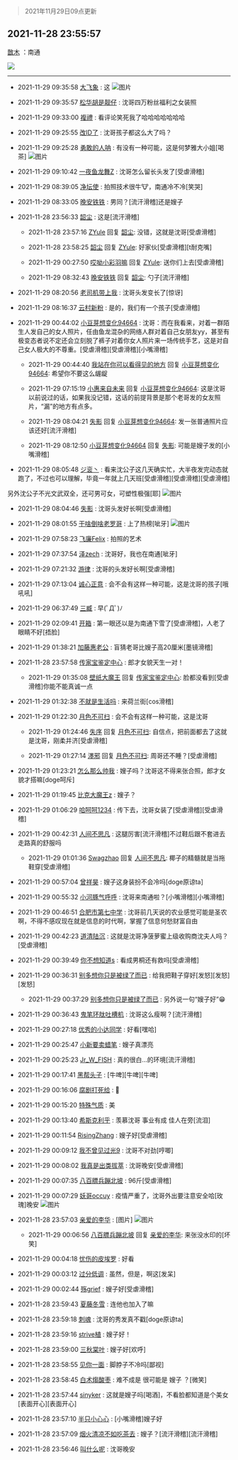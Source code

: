 > 2021年11月29日09点更新
<link rel="stylesheet" href="https://cdn.jsdelivr.net/gh/taotie6/sampleJSON@main/css/photo_show.css">
<meta name="referrer" content="no-referrer" />


 ## 2021-11-28 23:55:57 

 [㪚木](https://www.coolapk.com/feed/31777850?shareKey=Y2QzM2Y4MGQ3MWFjNjFhM2E3NzM~) ：南通 

<div class="album">
<img class="img-item" src="https://image.coolapk.com/feed/2021/1128/23/1081091_20084b34_4956_1977_528@2494x3325.jpeg" />
</div>

 ------- 

- 2021-11-29 09:35:58 [大飞象](uid=1684128) : 这 ![图片](https://image.coolapk.com/feed/2021/1129/09/1684128_288e5304_9757_459_251@529x750.jpeg)

- 2021-11-29 09:35:57 [松华胡是靓仔](uid=692318) : 沈哥四万粉丝福利之女装照 

- 2021-11-29 09:33:00 [複禮](uid=1437066) : 看评论笑死我了哈哈哈哈哈哈哈 

- 2021-11-29 09:25:55 [改ID了](uid=2025314) : 沈哥孩子都这么大了吗？ 

- 2021-11-29 09:25:28 [勇敢的人呐](uid=1041523) : 有没有一种可能，这是何梦雅大小姐[喝茶] ![图片](https://image.coolapk.com/feed/2021/1129/09/1041523_339944aa_9127_0849_34@1440x3200.jpeg)

- 2021-11-29 09:10:42 [一夜鱼龙舞Z](uid=2440130) : 沈哥怎么留长头发了[受虐滑稽] 

- 2021-11-29 08:39:05 [净坛使](uid=1518317) : 拍照技术很牛🐮，南通冷不冷[笑哭] 

- 2021-11-29 08:33:05 [晚安铁铁](uid=2870621) : 男同？[流汗滑稽]还是嫂子 

- 2021-11-28 23:56:33 [韶尘](uid=1296954) : 这是[流汗滑稽] 

    - 2021-11-28 23:57:16 [ZYule](uid=3305245) 回复 [韶尘](uid=1296954): 没错，这就是沈哥[受虐滑稽] 

    - 2021-11-28 23:58:25 [韶尘](uid=1296954) 回复 [ZYule](uid=3305245): 好家伙[受虐滑稽][t耐克嘴] 

    - 2021-11-29 00:27:50 [哎呦小彩羽嘛](uid=2830213) 回复 [ZYule](uid=3305245): 送你们上去[受虐滑稽] 

    - 2021-11-29 08:32:43 [晚安铁铁](uid=2870621) 回复 [韶尘](uid=1296954): 勺子[流汗滑稽] 

- 2021-11-29 08:20:56 [老司机带上我](uid=1912353) : 沈哥头发变长了[惊讶] 

- 2021-11-29 08:16:37 [云村新粉](uid=809098) : 是的，我们有一个孩子[受虐滑稽] 

- 2021-11-29 00:44:02 [小豆芽想变化94664](uid=5184191) : 沈哥：而在我看来，对着一群陌生人发自己的女人照片，任由鱼龙混杂的网络人群对着自己女朋友yy，甚至有极变态者说不定还会立刻脱了裤子对着你女人照片来一场传统手艺，这是对自己女人极大的不尊重。[受虐滑稽][受虐滑稽][小嘴滑稽] 

    - 2021-11-29 00:44:40 [我站在你可以看得见的地方](uid=1262232) 回复 [小豆芽想变化94664](uid=5184191): 希望你不要这么龌龊 

    - 2021-11-29 07:15:19 [小惠来自未来](uid=847097) 回复 [小豆芽想变化94664](uid=5184191): 这是沈哥以前说过的话，如果我没记错，这话的前提背景是那个老哥发的女友照片，“漏”的地方有点多。 

    - 2021-11-29 08:04:21 [失影](uid=2893218) 回复 [小豆芽想变化94664](uid=5184191): 发一张普通照片应该还好[流汗滑稽] 

    - 2021-11-29 08:12:50 [小豆芽想变化94664](uid=5184191) 回复 [失影](uid=2893218): 可能是嫂子发的[小嘴滑稽] 

- 2021-11-29 08:05:48 [ジ衮丶](uid=494451) : 看来沈公子这几天确实忙，大半夜发完动态就跑了，不过也可以理解，毕竟一年就上几天班[受虐滑稽][受虐滑稽][受虐滑稽]

另外沈公子不光文武双全，还可男可女，可塑性极强[耶] ![图片](https://image.coolapk.com/feed/2020/0606/14/1081091_625cb65a_5615_402@306x306.gif)

- 2021-11-29 08:04:46 [失影](uid=2893218) : 沈哥头发好长啊[受虐滑稽] 

- 2021-11-29 08:01:55 [干啥倒啥老罗哥](uid=2936994) : 上了热榜[呲牙] ![图片](https://image.coolapk.com/feed/2021/1129/08/2936994_1072ceaa_4114_2976_119@1080x2400.jpeg)

- 2021-11-29 07:58:23 [飞廉Felix](uid=900024) : 拍照的艺术 

- 2021-11-29 07:37:54 [泽zech](uid=597954) : 沈哥好，我也在南通[呲牙] 

- 2021-11-29 07:21:32 [游律](uid=2470726) : 沈哥的头发好长啊[受虐滑稽] 

- 2021-11-29 07:13:04 [诚心正意](uid=702743) : 会不会有这样一种可能，这是沈哥的孩子[哦吼吼] 

- 2021-11-29 06:37:49 [三臧](uid=1176937) : 早(ﾟДﾟ)ﾉ 

- 2021-11-29 02:09:41 [开箱](uid=1593034) : 第一眼还以是为南通下雪了[受虐滑稽]，人老了眼睛不好[捂脸] 

- 2021-11-29 01:38:21 [加藤惠老公](uid=1266680) : 盲猜老哥比嫂子高20厘米[墨镜滑稽] 

- 2021-11-28 23:57:58 [传家宝鉴定中心](uid=1537223) : 郎才女貌天生一对！ 

    - 2021-11-29 01:35:08 [壁纸大魔王](uid=3700167) 回复 [传家宝鉴定中心](uid=1537223): 脸都没看到[受虐滑稽]你能不能真诚一点 

- 2021-11-29 01:32:38 [不就是生活吗](uid=2904634) : 来荷兰街[cos滑稽] 

- 2021-11-29 01:22:30 [月色不可扫](uid=3639201) : 会不会有这样一种可能，这是沈哥 

    - 2021-11-29 01:24:46 [失序](uid=1009107) 回复 [月色不可扫](uid=3639201): 自信点，把前面都去了这就是沈哥，刚柔并济[受虐滑稽] 

    - 2021-11-29 01:27:14 [濹邪](uid=1210426) 回复 [月色不可扫](uid=3639201): 周哥还不睡？[受虐滑稽] 

- 2021-11-29 01:23:21 [怎么那么帅我](uid=1421130) : 嫂子吗？沈哥这不得来张合照，郎才女貌才搭嘛[doge呵斥] 

- 2021-11-29 01:19:45 [比克大魔王z](uid=824574) : 嫂子？ 

- 2021-11-29 01:06:29 [哈呵呵1234](uid=2413755) : 传下去，沈哥女装了[受虐滑稽][受虐滑稽] 

- 2021-11-29 00:42:31 [人间不思凡](uid=2080265) : 这腿厉害[流汗滑稽]不过鞋后跟不套进去走路真的舒服吗 

    - 2021-11-29 01:01:36 [Swagzhao](uid=3229387) 回复 [人间不思凡](uid=2080265): 椰子的精髓就是当拖鞋穿[受虐滑稽] 

- 2021-11-29 00:57:04 [曾祥昊](uid=6695078) : 嫂子这身装扮不会冷吗[doge原谅ta] 

- 2021-11-29 00:55:32 [小河豚气呼呼](uid=2165515) : 沈哥来南通啦？[小嘴滑稽][小嘴滑稽] 

- 2021-11-29 00:46:51 [合肥市第七中学](uid=3597151) : 沈哥前几天说的农业感觉可能是圣农啊，不得不感叹现在就是信息的时代啊，掌握了信息何愁财富自由 

- 2021-11-29 00:42:23 [道清陆沉](uid=889471) : 这就是沈哥净菠萝蜜上级收购商沈夫人吗？[受虐滑稽] 

- 2021-11-29 00:39:49 [你不想知道s](uid=2029248) : 看成男桐还有救吗[受虐滑稽] 

- 2021-11-29 00:36:31 [别多想你只是被绿了而已](uid=3082855) : 给我把鞋子穿好[发怒][发怒][发怒] 

    - 2021-11-29 00:37:29 [别多想你只是被绿了而已](uid=3082855) : 另外说一句“嫂子好”😁 

- 2021-11-29 00:36:43 [鬼笔环肽吐槽机](uid=5538134) : 沈哥这么瘦啊？[流汗滑稽] 

- 2021-11-29 00:27:18 [优秀的小达同学](uid=3114536) : 好看[嘿哈] 

- 2021-11-29 00:25:47 [小新要卖蜡笔](uid=2425167) : 嫂子真漂亮 

- 2021-11-29 00:25:23 [Jr_W_FISH](uid=444123) : 真的很白…的环境[流汗滑稽] 

- 2021-11-29 00:17:41 [黑帮头子](uid=2838832) : [牛啤][牛啤][牛啤] 

- 2021-11-29 00:16:06 [腐剧打死给](uid=1391153) : 🍋 

- 2021-11-29 00:15:20 [特殊气质](uid=926691) : 美 

- 2021-11-29 00:13:40 [希斯克利乎](uid=559378) : 羡慕沈哥 事业有成 佳人在旁[流泪] 

- 2021-11-29 00:11:54 [RisingZhang](uid=1604642) : 嫂子好[受虐滑稽] 

- 2021-11-29 00:09:12 [我不曾见过光9](uid=1784401) : 沈哥不对劲[哼唧] 

- 2021-11-29 00:08:02 [我真是出类拔萃](uid=2150297) : 沈哥晚安[受虐滑稽] 

- 2021-11-29 00:07:35 [八百膘兵蹦北坡](uid=1105274) : 96斤[受虐滑稽] 

- 2021-11-29 00:07:29 [妖哥occuy](uid=1388591) : 疫情严重了，沈哥外出要注意安全哈[玫瑰]晚安 ![图片](https://image.coolapk.com/feed/2019/0416/21/1081091_1555422204_6116@321x192.gif)

- 2021-11-28 23:57:03 [亲爱的李华](uid=1323228) : [图片] ![图片](https://image.coolapk.com/feed/2021/1128/23/1323228_b27c1759_5022_8316_601@819x749.jpeg)

    - 2021-11-29 00:06:56 [八百膘兵蹦北坡](uid=1105274) 回复 [亲爱的李华](uid=1323228): 来张没水印的[坏笑] 

- 2021-11-29 00:04:18 [忧伤的皮埃罗](uid=3053742) : 好看 

- 2021-11-29 00:03:12 [过分低调](uid=2099377) : 虽然，但是，啊这[发呆] 

- 2021-11-29 00:02:44 [殇grief](uid=4392516) : 嫂子好[受虐滑稽] 

- 2021-11-28 23:59:43 [夏藤冬雪](uid=947127) : 连他也加入了嘛 

- 2021-11-28 23:59:18 [刺魂](uid=1662383) : 沈哥的秀发真不戳[doge原谅ta] 

- 2021-11-28 23:59:16 [strive植](uid=1468928) : 嫂子好！ 

- 2021-11-28 23:59:00 [三秋棠叶](uid=2354938) : 嫂子好[欢呼] 

- 2021-11-28 23:58:55 [见你一面](uid=598942) : 脚脖子不冷吗[鄙视] 

- 2021-11-28 23:58:45 [白术煼酸枣](uid=8303609) : 难不成是    很可能是 嫂子 ？[微笑] 

- 2021-11-28 23:57:44 [sinyker](uid=684334) : 这就是嫂子吗[喝酒]，不看脸都知道是个美女[表面开心][表面开心] 

- 2021-11-28 23:57:10 [半只小心心](uid=1559932) : [小嘴滑稽]嫂子好 

- 2021-11-28 23:57:09 [烟火清凉不如吃茶去](uid=4279524) : 嫂子？[流汗滑稽][流汗滑稽] 

- 2021-11-28 23:56:46 [叫什么呢](uid=860840) : 沈哥晚安 

